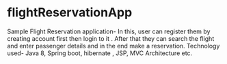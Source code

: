 # flightReservationApp
Sample Flight Reservation application- In this, user can register them by creating account first then login to it . 
After that they can search the flight and enter passenger details and in the end make a reservation. 
Technology used- Java 8, Spring boot, hibernate , JSP, MVC Architecture etc.
